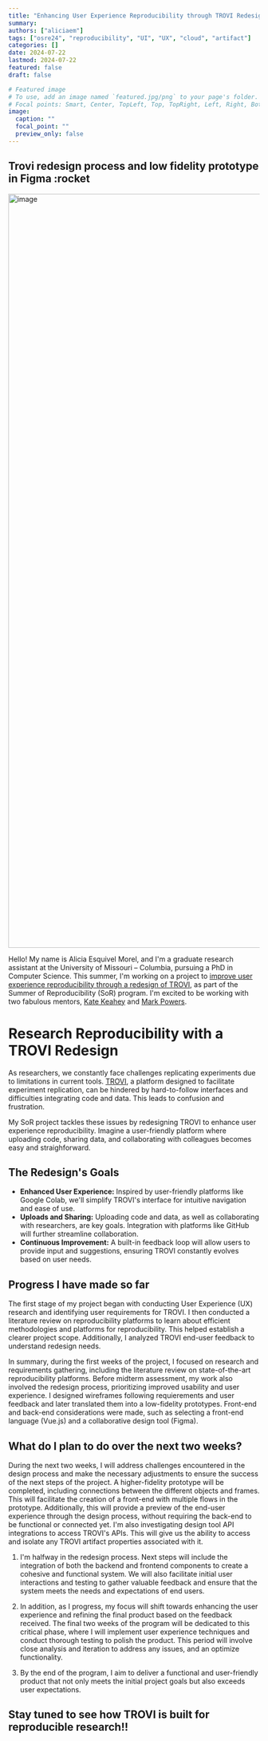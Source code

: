```yaml
---
title: "Enhancing User Experience Reproducibility through TROVI Redesign"
summary:
authors: ["aliciaem"]
tags: ["osre24", "reproducibility", "UI", "UX", "cloud", "artifact"]
categories: []
date: 2024-07-22
lastmod: 2024-07-22
featured: false
draft: false

# Featured image
# To use, add an image named `featured.jpg/png` to your page's folder.
# Focal points: Smart, Center, TopLeft, Top, TopRight, Left, Right, BottomLeft, Bottom, BottomRight.
image:
  caption: ""
  focal_point: ""
  preview_only: false
---
```


## Trovi redesign process and low fidelity prototype in Figma :rocket

<img width="1512" alt="image" src="https://github.com/user-attachments/assets/31085ae6-47bf-4410-817f-c14e3a43d288">
<!-- <p style="text-align: center;">Trovi redesign process and low fidelity prototype in Figma.</p> -->


Hello! My name is Alicia Esquivel Morel, and I'm a graduate research assistant at the University of Missouri – Columbia, pursuing a PhD in Computer Science. This summer, I'm working on a project to [improve user experience reproducibility through a redesign of TROVI](https://ucsc-ospo.github.io/project/osre24/uchicago/trovi/), as part of the Summer of Reproducibility (SoR) program. I'm excited to be working with two fabulous mentors, [Kate Keahey](https://ucsc-ospo.github.io/author/kate-keahey/) and [Mark Powers](https://ucsc-ospo.github.io/author/mark-powers/).

# Research Reproducibility with a TROVI Redesign 

As researchers, we constantly face challenges replicating experiments due to limitations in current tools. [TROVI](https://chameleoncloud.readthedocs.io/en/latest/technical/sharing.html), a platform designed to facilitate experiment replication, can be hindered by hard-to-follow interfaces and difficulties integrating code and data. This leads to confusion and frustration.

My SoR project tackles these issues by redesigning TROVI to enhance user experience reproducibility. Imagine a user-friendly platform where uploading code, sharing data, and collaborating with colleagues becomes easy and straighforward.

## The Redesign's Goals

* **Enhanced User Experience:** Inspired by user-friendly platforms like Google Colab, we'll simplify TROVI's interface for intuitive navigation and ease of use.
* **Uploads and Sharing:** Uploading code and data, as well as collaborating with researchers, are key goals. Integration with platforms like GitHub will further streamline collaboration.
* **Continuous Improvement:** A built-in feedback loop will allow users to provide input and suggestions, ensuring TROVI constantly evolves based on user needs.


## Progress I have made so far

The first stage of my project began with conducting User Experience (UX) research and identifying user requirements for TROVI. I then conducted a literature review on reproducibility platforms to learn about efficient methodologies and platforms for reproducibility. This helped establish a clearer project scope. Additionally, I analyzed TROVI end-user feedback to understand redesign needs.

In summary, during the first weeks of the project, I focused on research and requirements gathering, including the literature review on state-of-the-art reproducibility platforms. Before midterm assessment, my work also involved the redesign process, prioritizing improved usability and user experience. I designed wireframes following requierements and user feedback and later translated them into a low-fidelity prototypes. Front-end and back-end considerations were made, such as selecting a front-end language (Vue.js) and a collaborative design tool (Figma).

## What do I plan to do over the next two weeks?

During the next two weeks, I will address challenges encountered in the design process and make the necessary adjustments to ensure the success of the next steps of the project. A higher-fidelity prototype will be completed, including connections between the different objects and frames. This will facilitate the creation of a front-end with multiple flows in the prototype. Additionally, this will provide a preview of the end-user experience through the design process, without requiring the back-end to be functional or connected yet. I'm also investigating design tool API integrations to access TROVI's APIs. This will give us the ability to access and isolate any TROVI artifact properties associated with it.

1. I'm halfway in the redesign process. Next steps will include the integration of both the backend and frontend components to create a cohesive and functional system. We will also facilitate initial user interactions and testing to gather valuable feedback and ensure that the system meets the needs and expectations of end users.

2. In addition, as I progress, my focus will shift towards enhancing the user experience and refining the final product based on the feedback received. The final two weeks of the program will be dedicated to this critical phase, where I will implement user experience techniques and conduct thorough testing to polish the product. This period will involve close analysis and iteration to address any issues, and an optimize functionality.

3. By the end of the program, I aim to deliver a functional and user-friendly product that not only meets the initial project goals but also exceeds user expectations. 

## Stay tuned to see how TROVI is built for reproducible research!!


